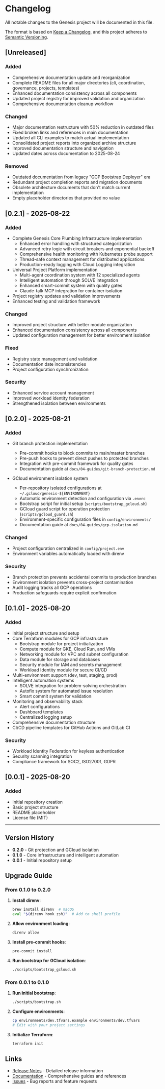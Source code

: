 # Changelog

All notable changes to the Genesis project will be documented in this file.

The format is based on [Keep a Changelog](https://keepachangelog.com/en/1.0.0/),
and this project adheres to [Semantic Versioning](https://semver.org/spec/v2.0.0.html).

## [Unreleased]

### Added
- Comprehensive documentation update and reorganization
- Complete README files for all major directories (cli, coordination, governance, projects, templates)
- Enhanced documentation consistency across all components
- Updated project registry for improved validation and organization
- Comprehensive documentation cleanup workflow

### Changed
- Major documentation restructure with 50% reduction in outdated files
- Fixed broken links and references in main documentation
- Updated all CLI examples to match actual implementation
- Consolidated project reports into organized archive structure
- Improved documentation structure and navigation
- Updated dates across documentation to 2025-08-24

### Removed
- Outdated documentation from legacy "GCP Bootstrap Deployer" era
- Redundant project completion reports and migration documents
- Obsolete architecture documents that don't match current implementation
- Empty placeholder directories that provided no value

## [0.2.1] - 2025-08-22

### Added
- Complete Genesis Core Plumbing Infrastructure implementation
  - Enhanced error handling with structured categorization
  - Advanced retry logic with circuit breakers and exponential backoff
  - Comprehensive health monitoring with Kubernetes probe support
  - Thread-safe context management for distributed applications
  - Production-ready logging with Cloud Logging integration
- Universal Project Platform implementation
  - Multi-agent coordination system with 12 specialized agents
  - Intelligent automation through SOLVE integration
  - Enhanced smart-commit system with quality gates
  - Claude-talk MCP integration for container isolation
- Project registry updates and validation improvements
- Enhanced testing and validation framework

### Changed
- Improved project structure with better module organization
- Enhanced documentation consistency across all components
- Updated configuration management for better environment isolation

### Fixed
- Registry state management and validation
- Documentation date inconsistencies
- Project configuration synchronization

### Security
- Enhanced service account management
- Improved workload identity federation
- Strengthened isolation between environments

## [0.2.0] - 2025-08-21

### Added
- Git branch protection implementation
  - Pre-commit hooks to block commits to main/master branches
  - Pre-push hooks to prevent direct pushes to protected branches
  - Integration with pre-commit framework for quality gates
  - Documentation guide at `docs/04-guides/git-branch-protection.md`

- GCloud environment isolation system
  - Per-repository isolated configurations at `~/.gcloud/genesis-${ENVIRONMENT}`
  - Automatic environment detection and configuration via `.envrc`
  - Bootstrap script for initial setup (`scripts/bootstrap_gcloud.sh`)
  - GCloud guard script for operation protection (`scripts/gcloud_guard.sh`)
  - Environment-specific configuration files in `config/environments/`
  - Documentation guide at `docs/04-guides/gcp-isolation.md`

### Changed
- Project configuration centralized in `config/project.env`
- Environment variables automatically loaded with direnv

### Security
- Branch protection prevents accidental commits to production branches
- Environment isolation prevents cross-project contamination
- Audit logging tracks all GCP operations
- Production safeguards require explicit confirmation

## [0.1.0] - 2025-08-20

### Added
- Initial project structure and setup
- Core Terraform modules for GCP infrastructure
  - Bootstrap module for project initialization
  - Compute module for GKE, Cloud Run, and VMs
  - Networking module for VPC and subnet configuration
  - Data module for storage and databases
  - Security module for IAM and secrets management
  - Workload Identity module for secure CI/CD
- Multi-environment support (dev, test, staging, prod)
- Intelligent automation systems
  - SOLVE integration for problem-solving orchestration
  - Autofix system for automated issue resolution
  - Smart commit system for validation
- Monitoring and observability stack
  - Alert configurations
  - Dashboard templates
  - Centralized logging setup
- Comprehensive documentation structure
- CI/CD pipeline templates for GitHub Actions and GitLab CI

### Security
- Workload Identity Federation for keyless authentication
- Security scanning integration
- Compliance framework for SOC2, ISO27001, GDPR

## [0.0.1] - 2025-08-20

### Added
- Initial repository creation
- Basic project structure
- README placeholder
- License file (MIT)

---

## Version History

- **0.2.0** - Git protection and GCloud isolation
- **0.1.0** - Core infrastructure and intelligent automation
- **0.0.1** - Initial repository setup

## Upgrade Guide

### From 0.1.0 to 0.2.0

1. **Install direnv**:
   ```bash
   brew install direnv  # macOS
   eval "$(direnv hook zsh)"  # Add to shell profile
   ```

2. **Allow environment loading**:
   ```bash
   direnv allow
   ```

3. **Install pre-commit hooks**:
   ```bash
   pre-commit install
   ```

4. **Run bootstrap for GCloud isolation**:
   ```bash
   ./scripts/bootstrap_gcloud.sh
   ```

### From 0.0.1 to 0.1.0

1. **Run initial bootstrap**:
   ```bash
   ./scripts/bootstrap.sh
   ```

2. **Configure environments**:
   ```bash
   cp environments/dev.tfvars.example environments/dev.tfvars
   # Edit with your project settings
   ```

3. **Initialize Terraform**:
   ```bash
   terraform init
   ```

## Links

- [Release Notes](RELEASE_NOTES.md) - Detailed release information
- [Documentation](docs/) - Comprehensive guides and references
- [Issues](https://github.com/jhousteau/genesis/issues) - Bug reports and feature requests
